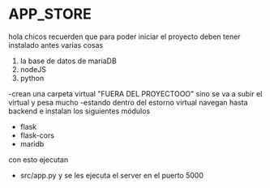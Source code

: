 # APP_STORE

hola chicos recuerden que para poder iniciar el proyecto deben tener instalado antes varias cosas

1. la base de datos de mariaDB
2. nodeJS
3. python

-crean una carpeta virtual "FUERA DEL PROYECTOOO" sino se va a subir el virtual y pesa mucho
-estando dentro del estorno virtual navegan hasta backend e instalan los siguientes módulos
- flask
- flask-cors
- maridb

con esto ejecutan 
- src/app.py
y se les ejecuta el server en el puerto 5000